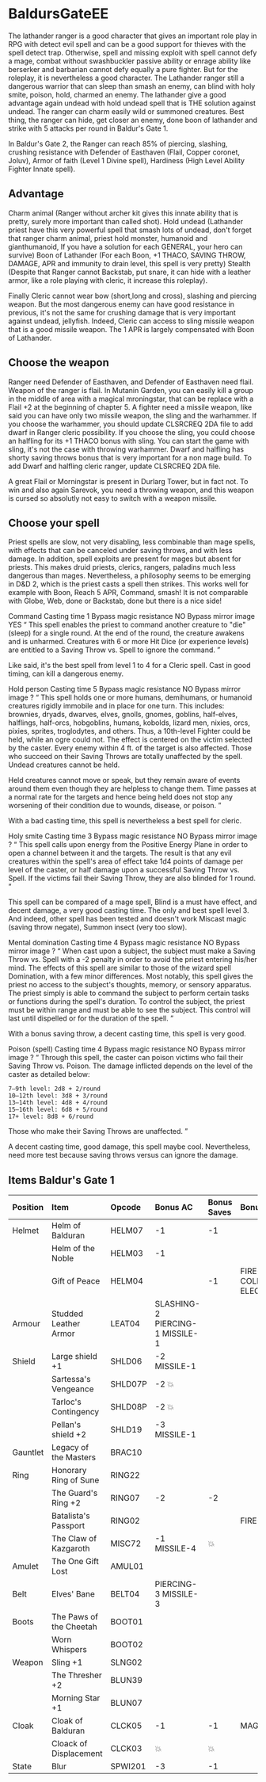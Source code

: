 # BaldursGateEE

The lathander ranger is a good character that gives an important role play in RPG with detect evil spell and can be a good support for thieves with the spell detect trap. Otherwise, spell and missing exploit with spell cannot defy a mage, combat without swashbuckler passive ability or enrage ability like berserker and barbarian cannot defy equally a pure fighter. But for the roleplay, it is nevertheless a good character. The Lathander ranger still a dangerous warrior that can sleep than smash an enemy, can blind with holy smite, poison, hold, charmed an enemy. The lathander give a good advantage again undead with hold undead spell that is THE solution against undead. The ranger can charm easily wild or summoned creatures. Best thing, the ranger can hide, get closer an enemy, done boon of lathander and strike with 5 attacks per round in Baldur's Gate 1.

In Baldur's Gate 2, the Ranger can reach 85% of piercing, slashing, crushing resistance with Defender of Easthaven (Flail, Copper coronet, Joluv), Armor of faith (Level 1 Divine spell), Hardiness (High Level Ability Fighter Innate spell).

## Advantage

Charm animal (Ranger without archer kit gives this innate ability that is pretty, surely more important than called shot).
Hold undead (Lathander priest have this very powerful spell that smash lots of undead, don't forget that ranger charm animal, priest hold monster, humanoid and gianthumanoid, If you have a solution for each GENERAL, your hero can survive)
Boon of Lathander (For each Boon, +1 THACO, SAVING THROW, DAMAGE, APR and immunity to drain level, this spell is very pretty)
Stealth (Despite that Ranger cannot Backstab, put snare, it can hide with a leather armor, like a role playing with cleric, it increase this roleplay).

Finally Cleric cannot wear bow (short,long and cross), slashing and piercing weapon. But the most dangerous enemy can have good resistance in previous, it's not the same for crushing damage that is very important against undead, jellyfish. Indeed, Cleric can access to sling missile weapon that is a good missile weapon. The 1 APR is largely compensated with Boon of Lathander.

## Choose the weapon

Ranger need Defender of Easthaven, and Defender of Easthaven need flail. Weapon of the ranger is flail. In Mutanin Garden, you can easily kill a group in the middle of area with a magical mroningstar, that can be replace with a Flail +2 at the beginning of chapter 5.
A fighter need a missile weapon, like said you can have only two missile weapon, the sling and the warhammer. If you choose the warhammer, you should update CLSRCREQ 2DA file to add dwarf in Ranger cleric possibility. If you choose the sling, you could choose an halfling for its +1 THACO bonus with sling. You can start the game with sling, it's not the case with throwing warhammer. Dwarf and halfling has shorty saving throws bonus that is very important for a non mage build. To add Dwarf and halfling cleric ranger, update CLSRCREQ 2DA file.

A great Flail or Morningstar is present in Durlarg Tower, but in fact not. To win and also again Sarevok, you need a throwing weapon, and this weapon is cursed so absolutly not easy to switch with a weapon missile.

## Choose your spell

Priest spells are slow, not very disabling, less combinable than mage spells, with effects that can be canceled under saving throws, and with less damage. In addition, spell exploits are present for mages but absent for priests. This makes druid priests, clerics, rangers, paladins much less dangerous than mages. Nevertheless, a philosophy seems to be emerging in D&D 2, which is the priest casts a spell then strikes. This works well for example with Boon, Reach 5 APR, Command, smash! It is not comparable with Globe, Web, done or Backstab, done but there is a nice side!

Command
Casting time 1
Bypass magic resistance NO
Bypass mirror image YES
“ This spell enables the priest to command another creature to "die" (sleep) for a single round. At the end of the round, the creature awakens and is unharmed. Creatures with 6 or more Hit Dice (or experience levels) are entitled to a Saving Throw vs. Spell to ignore the command. ”

Like said, it's the best spell from level 1 to 4 for a Cleric spell. Cast in good timing, can kill a dangerous enemy.

Hold person
Casting time 5
Bypass magic resistance NO
Bypass mirror image ?
“ This spell holds one or more humans, demihumans, or humanoid creatures rigidly immobile and in place for one turn. This includes: brownies, dryads, dwarves, elves, gnolls, gnomes, goblins, half-elves, halflings, half-orcs, hobgoblins, humans, kobolds, lizard men, nixies, orcs, pixies, sprites, troglodytes, and others. Thus, a 10th-level Fighter could be held, while an ogre could not. The effect is centered on the victim selected by the caster. Every enemy within 4 ft. of the target is also affected. Those who succeed on their Saving Throws are totally unaffected by the spell. Undead creatures cannot be held.

Held creatures cannot move or speak, but they remain aware of events around them even though they are helpless to change them. Time passes at a normal rate for the targets and hence being held does not stop any worsening of their condition due to wounds, disease, or poison. ”

With a bad casting time, this spell is nevertheless a best spell for cleric.

Holy smite
Casting time 3
Bypass magic resistance NO
Bypass mirror image ?
“ This spell calls upon energy from the Positive Energy Plane in order to open a channel between it and the targets. The result is that any evil creatures within the spell's area of effect take 1d4 points of damage per level of the caster, or half damage upon a successful Saving Throw vs. Spell. If the victims fail their Saving Throw, they are also blinded for 1 round. ”

This spell can be compared of a mage spell, Blind is a must have effect, and decent damage, a very good casting time. The only and best spell level 3. And indeed, other spell has been tested and doesn't work Miscast magic (saving throw negate), Summon insect (very too slow).

Mental domination
Casting time 4
Bypass magic resistance NO
Bypass mirror image ?
“ When cast upon a subject, the subject must make a Saving Throw vs. Spell with a -2 penalty in order to avoid the priest entering his/her mind. The effects of this spell are similar to those of the wizard spell Domination, with a few minor differences. Most notably, this spell gives the priest no access to the subject's thoughts, memory, or sensory apparatus. The priest simply is able to command the subject to perform certain tasks or functions during the spell's duration. To control the subject, the priest must be within range and must be able to see the subject. This control will last until dispelled or for the duration of the spell. ”

With a bonus saving throw, a decent casting time, this spell is very good.

Poison (spell)
Casting time 4
Bypass magic resistance NO
Bypass mirror image ?
“ Through this spell, the caster can poison victims who fail their Saving Throw vs. Poison. The damage inflicted depends on the level of the caster as detailed below:

    7–9th level: 2d8 + 2/round
    10–12th level: 3d8 + 3/round
    13–14th level: 4d8 + 4/round
    15–16th level: 6d8 + 5/round
    17+ level: 8d8 + 6/round

Those who make their Saving Throws are unaffected. ”

A decent casting time, good damage, this spell maybe cool. Nevertheless, need more test because saving throws versus can ignore the damage.

## Items Baldur's Gate 1

|Position|Item|Opcode|Bonus AC|Bonus Saves|Bonus Resistance|Bonus THACO|Other|In-game|
|:-|:-|:-|:-|:-|:-|:-|:-|:-
|Helmet|Helm of Balduran|HELM07|-1|-1||+1|HP +5|:boom:|
||Helm of the Noble|HELM03|-1||||CHA +1|:boom:|
||Gift of Peace|HELM04||-1|FIRE+20% COLD+20% ELECTRICITY+20%|||:boom:|
|Armour|Studded Leather Armor|LEAT04|SLASHING-2 PIERCING-1 MISSILE-1|||||:boom:|
|Shield|Large shield +1|SHLD06|-2 MISSILE-1|||||:boom:|
||Sartessa's Vengeance|SHLD07P|-2 :boom:||||:boom:||
||Tarloc's Contingency|SHLD08P|-2 :boom:||||:boom:||
||Pellan's shield +2|SHLD19|-3 MISSILE-1|||||:boom:|
|Gauntlet|Legacy of the Masters|BRAC10||||+1|DAMAGE +2|:boom:|
|Ring|Honorary Ring of Sune|RING22|||||:boom:|:boom:|
||The Guard's Ring +2|RING07|-2|-2||||:boom:|
||Batalista's Passport|RING02|||FIRE+40%|||:boom:|
||The Claw of Kazgaroth|MISC72|-1 MISSILE-4|:boom:|||:boom:|:boom:|
|Amulet|The One Gift Lost|AMUL01|||||:boom:|:boom:|
|Belt|Elves' Bane|BELT04|PIERCING-3 MISSILE-3|||||:boom:|
|Boots|The Paws of the Cheetah|BOOT01|||||:boom:|:boom:|
||Worn Whispers|BOOT02|||||:boom:|:boom:|
|Weapon|Sling +1|SLNG02||||+1||:boom:|
||The Thresher +2|BLUN39||||+2||:boom:|
||Morning Star +1|BLUN07||||+1||:boom:|
|Cloak|Cloak of Balduran|CLCK05|-1|-1|MAGIC+25%|||:boom:|
||Cloack of Displacement|CLCK03|:boom:|:boom:|||Blur|:boom:|
|State|Blur|SPWI201|-3|-1|||Blurred|:boom:|